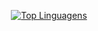 <div dir="auto" align = "center">

[![Top Linguagens](https://github-readme-stats.vercel.app/api/top-langs/?username=PedroTDrehmer&layout=compact)](https://github.com/anuraghazra/github-readme-stats)


</div>
